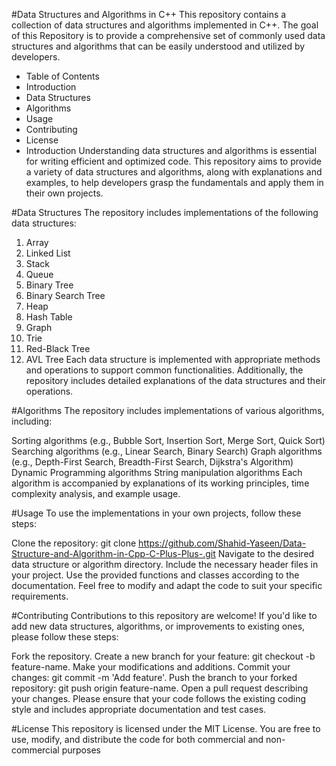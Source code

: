 #Data Structures and Algorithms in C++
This repository contains a collection of data structures and algorithms implemented in C++. 
The goal of this Repository is to provide a comprehensive set of commonly used data structures and algorithms that can be easily understood and utilized by developers.

- Table of Contents
- Introduction
- Data Structures
- Algorithms
- Usage
- Contributing
- License
- Introduction
Understanding data structures and algorithms is essential for writing efficient and optimized code. 
This repository aims to provide a variety of data structures and algorithms, along with explanations and examples, to help developers grasp the fundamentals and apply them in their own projects.

#Data Structures
The repository includes implementations of the following data structures:

1) Array
2) Linked List
3) Stack
4) Queue
5) Binary Tree
6) Binary Search Tree
7) Heap
8) Hash Table
9) Graph
10) Trie
11) Red-Black Tree
12) AVL Tree
Each data structure is implemented with appropriate methods and operations to support common functionalities. 
Additionally, the repository includes detailed explanations of the data structures and their operations.

#Algorithms
The repository includes implementations of various algorithms, including:

Sorting algorithms (e.g., Bubble Sort, Insertion Sort, Merge Sort, Quick Sort)
Searching algorithms (e.g., Linear Search, Binary Search)
Graph algorithms (e.g., Depth-First Search, Breadth-First Search, Dijkstra's Algorithm)
Dynamic Programming algorithms
String manipulation algorithms
Each algorithm is accompanied by explanations of its working principles, time complexity analysis, and example usage.

#Usage
To use the implementations in your own projects, follow these steps:

Clone the repository: git clone https://github.com/Shahid-Yaseen/Data-Structure-and-Algorithm-in-Cpp-C-Plus-Plus-.git
Navigate to the desired data structure or algorithm directory.
Include the necessary header files in your project.
Use the provided functions and classes according to the documentation.
Feel free to modify and adapt the code to suit your specific requirements.

#Contributing
Contributions to this repository are welcome! If you'd like to add new data structures, algorithms, or improvements to existing ones, please follow these steps:

Fork the repository.
Create a new branch for your feature: git checkout -b feature-name.
Make your modifications and additions.
Commit your changes: git commit -m 'Add feature'.
Push the branch to your forked repository: git push origin feature-name.
Open a pull request describing your changes.
Please ensure that your code follows the existing coding style and includes appropriate documentation and test cases.

#License
This repository is licensed under the MIT License. You are free to use, modify, and distribute the code for both commercial and non-commercial purposes
